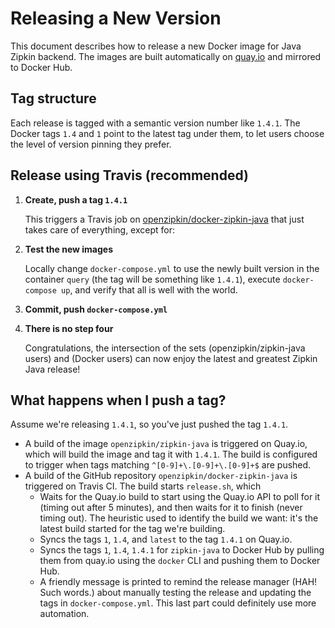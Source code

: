 # Releasing a New Version

This document describes how to release a new Docker image for Java Zipkin
backend. The images are built automatically on [quay.io](https://quay.io) and
mirrored to Docker Hub.

## Tag structure

Each release is tagged with a semantic version number like `1.4.1`. The Docker
tags `1.4` and `1` point to the latest tag under them, to let users choose the
level of version pinning they prefer.

## Release using Travis (recommended)

1. **Create, push a tag `1.4.1`**

   This triggers a Travis job on [openzipkin/docker-zipkin-java](https://travis-ci.org/openzipkin/docker-zipkin-java)
   that just takes care of everything, except for:

1. **Test the new images**

   Locally change `docker-compose.yml` to use the newly built version in the
   container `query` (the tag will be something like `1.4.1`), execute
   `docker-compose up`, and verify that all is well with the world.

1. **Commit, push `docker-compose.yml`**

1. **There is no step four**

   Congratulations, the intersection of the sets (openzipkin/zipkin-java users) and (Docker
   users) can now enjoy the latest and greatest Zipkin Java release!


## What happens when I push a tag?

Assume we're releasing `1.4.1`, so you've just pushed the tag `1.4.1`.

* A build of the image `openzipkin/zipkin-java` is triggered on Quay.io, which will build the image and tag it with `1.4.1`.
  The build is configured to trigger when tags matching `^[0-9]+\.[0-9]+\.[0-9]+$` are pushed.
* A build of the GitHub repository `openzipkin/docker-zipkin-java` is triggered on Travis CI. The build starts `release.sh`, which
   * Waits for the Quay.io build to start using the Quay.io API to poll for it (timing out after 5 minutes), and then
     waits for it to finish (never timing out). The heuristic used to identify the build we want: it's the latest build
     started for the tag we're building.
   * Syncs the tags `1`, `1.4`, and `latest` to the tag `1.4.1` on Quay.io.
   * Syncs the tags `1`, `1.4`, `1.4.1` for `zipkin-java` to Docker Hub by pulling them from quay.io using the `docker` CLI and
     pushing them to Docker Hub.
   * A friendly message is printed to remind the release manager (HAH! Such words.) about manually testing the release
     and updating the tags in `docker-compose.yml`. This last part could definitely use more automation.
